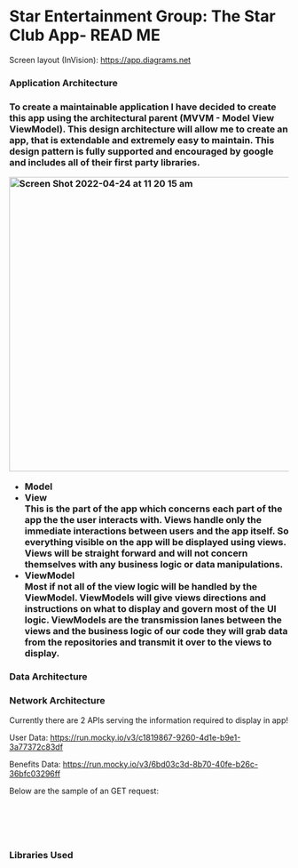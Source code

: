 <h1>Star Entertainment Group: The Star Club App- READ ME</h1>

Screen layout (InVision): <a href="https://app.diagrams.net">https://app.diagrams.net</a>

<h3>Application Architecture<h3>
 
To create a maintainable application I have decided to create this app using the architectural parent (MVVM - Model View ViewModel). This design architecture will allow me to create an app, that is extendable and extremely easy to maintain. This design pattern is fully supported and encouraged by google and includes all of their first party libraries. 
 
 <img width="530" alt="Screen Shot 2022-04-24 at 11 20 15 am" src="https://user-images.githubusercontent.com/48664320/164951627-ed7ddb19-dee2-491f-ad08-eeda053cf3df.png">
 
 <ul>
  <li>Model</li>
  
  <li>View</li>
  This is the part of the app which concerns each part of the app the the user interacts with. Views handle only the immediate interactions between users   and the app itself. So everything visible on the app will be displayed using views. Views will be straight forward and will not concern themselves with any business logic or data manipulations. 
  
  <li>ViewModel</li>
  Most if not all of the view logic will be handled by the ViewModel. ViewModels will give views directions and instructions on what to display and govern most of the UI logic. ViewModels are the transmission lanes between the views and the business logic of our code they will grab data from the repositories and  transmit it over to the views to display. 
</ul>

<h3>Data Architecture</h3>



<h3>Network Architecture</h3>
 
Currently there are 2 APIs serving the information required to display in app!

User Data: <a href="https://run.mocky.io/v3/c1819867-9260-4d1e-b9e1-3a77372c83df">https://run.mocky.io/v3/c1819867-9260-4d1e-b9e1-3a77372c83df</a>

Benefits Data: <a href="https://run.mocky.io/v3/6bd03c3d-8b70-40fe-b26c-36bfc03296ff">https://run.mocky.io/v3/6bd03c3d-8b70-40fe-b26c-36bfc03296ff</a>


Below are the sample of an GET request:

<pre>
<code>

</code>

</pre>

<h3>Libraries Used</h3>
<ul>

</ul>

